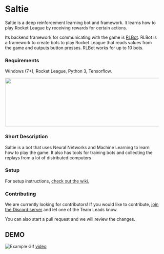 # Saltie

Saltie is a deep reinforcement learning bot and framework. It learns how to play Rocket League by receiving rewards for certain actions.

Its backend framework for communicating with the game is [RLBot](https://github.com/drssoccer55/RLBot).
RLBot is a framework to create bots to play Rocket League that reads values from the game and outputs button presses. RLBot works for up to 10 bots.

### Requirements
Windows (7+), Rocket League, Python 3, Tensorflow.
<p align="center">
  <img width="512" height="158" src="https://github.com/drssoccer55/RLBot/blob/master/images/RLBot.png">
</p>

### Short Description
Saltie is a bot that uses Neural Networks and Machine Learning to learn how to play the game.
It also has tools for training bots and collecting the replays from a lot of distributed computers

### Setup

For setup instructions, [check out the wiki.](https://github.com/RLBots/Saltie/wiki/Setup-instructions)

### Contributing

We are currently looking for contributors! If you would like to contribute, [join the Discord server](https://discord.gg/aCHWD3E) and let one of the Team Leads know.

You can also start a pull request and we will review the changes.


## DEMO

![Example Gif](https://j.gifs.com/OyLRRE.gif)
[video](https://www.youtube.com/watch?v=U39e9Azrz8g)
